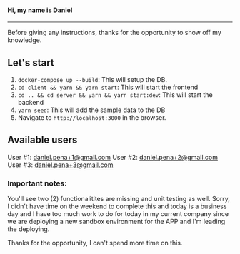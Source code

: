 #### Hi, my name is Daniel
---

Before giving any instructions, thanks for the opportunity to show off my knowledge.

## Let's start
1. `docker-compose up --build`: This will setup the DB.
2. `cd client && yarn && yarn start`: This will start the frontend
3. `cd .. && cd server && yarn && yarn start:dev`: This will start the backend
4. `yarn seed`: This will add the sample data to the DB
4. Navigate to `http://localhost:3000` in the browser.

## Available users
User #1: daniel.pena+1@gmail.com
User #2: daniel.pena+2@gmail.com
User #3: daniel.pena+3@gmail.com

### Important notes:
You'll see two (2) functionalitites are missing and unit testing as well. Sorry, I didn't have time on the weekend to complete this and today is a business day and I have too much work to do for today in my current company since we are deploying a new sandbox environment for the APP and I'm leading the deploying.

Thanks for the opportunity, I can't spend more time on this.
